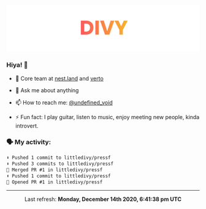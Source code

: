 
![](https://github.com/divy-work/divy-work/raw/master/assets/divy.png)

### Hiya! 👋

- 🔭 Core team at [nest.land](https://github.com/nestdotland/nest.land) and [verto](https://github.com/useverto/verto)

- 💬 Ask me about anything

- 📫 How to reach me: [@undefined_void](https://instagram.com/divy.exe)

- ⚡ Fun fact: I play guitar, listen to music, enjoy meeting new people, kinda introvert.

### 🗣 My activity:

```
⬆️ Pushed 1 commit to littledivy/pressf
⬆️ Pushed 3 commits to littledivy/pressf
🎉 Merged PR #1 in littledivy/pressf
⬆️ Pushed 1 commit to littledivy/pressf
💪 Opened PR #1 in littledivy/pressf
```

------------
<p align="center">Last refresh: <b>Monday, December 14th 2020, 6:41:38 pm UTC</b></p>
